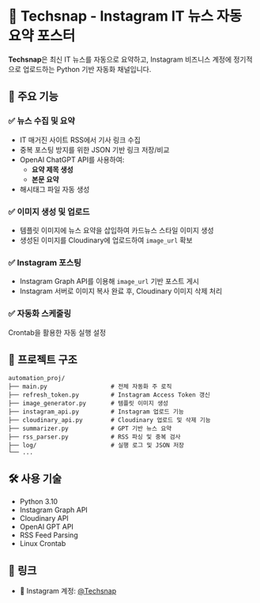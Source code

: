 # 📰 Techsnap - Instagram IT 뉴스 자동 요약 포스터

**Techsnap**은 최신 IT 뉴스를 자동으로 요약하고, Instagram 비즈니스 계정에 정기적으로 업로드하는 Python 기반 자동화 채널입니다.


## 📌 주요 기능

### ✅ 뉴스 수집 및 요약
- IT 매거진 사이트 RSS에서 기사 링크 수집
- 중복 포스팅 방지를 위한 JSON 기반 링크 저장/비교
- OpenAI ChatGPT API를 사용하여:
  - **요약 제목 생성**
  - **본문 요약**
- 해시태그 파일 자동 생성

### ✅ 이미지 생성 및 업로드
- 템플릿 이미지에 뉴스 요약을 삽입하여 카드뉴스 스타일 이미지 생성
- 생성된 이미지를 Cloudinary에 업로드하여 `image_url` 확보

### ✅ Instagram 포스팅
- Instagram Graph API를 이용해 `image_url` 기반 포스트 게시
- Instagram 서버로 이미지 복사 완료 후, Cloudinary 이미지 삭제 처리

### ✅ 자동화 스케줄링
Crontab을 활용한 자동 실행 설정

## 📁 프로젝트 구조
```
automation_proj/
├── main.py                  # 전체 자동화 주 로직
├── refresh_token.py         # Instagram Access Token 갱신
├── image_generator.py       # 템플릿 이미지 생성
├── instagram_api.py         # Instagram 업로드 기능
├── cloudinary_api.py        # Cloudinary 업로드 및 삭제 기능
├── summarizer.py            # GPT 기반 뉴스 요약
├── rss_parser.py            # RSS 파싱 및 중복 검사
├── log/                     # 실행 로그 및 JSON 저장
└── ...
```

## 🛠 사용 기술
- Python 3.10
- Instagram Graph API
- Cloudinary API
- OpenAI GPT API
- RSS Feed Parsing
- Linux Crontab

## 📎 링크
- 📸 Instagram 계정: [@Techsnap](https://www.instagram.com/elekodar/) 


